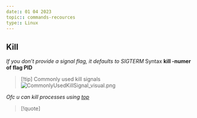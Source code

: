```yaml
---
date:: 01 04 2023
topic:: commands-recources 
type:: Linux
---
```

## Kill
*If you don’t provide a signal flag, it defaults to SIGTERM*
Syntax **kill -numer of flag PID**
>[!tip] Commonly used kill signals
>![CommonlyUsedKillSignal_visual.png](/static/CommonlyUsedKillSignal_visual.png)

*Ofc u can kill processes using [top](/obisdian_ntoes/notes_obsidian/Linux/top.md)*

>[!quote] 